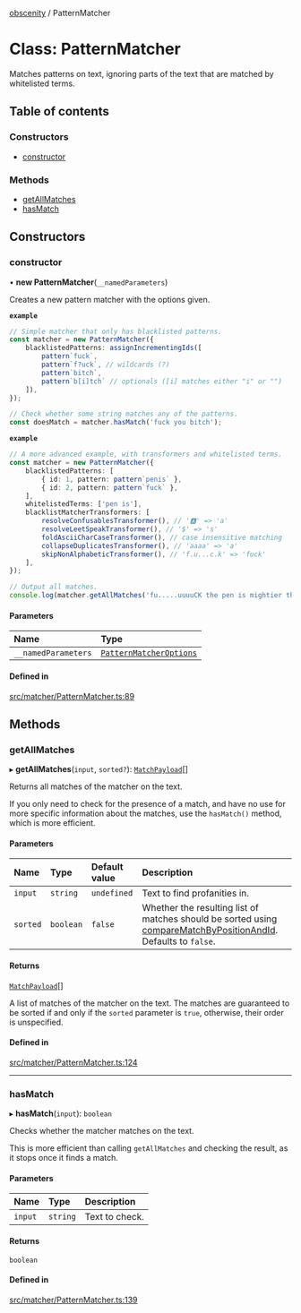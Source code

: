 [obscenity](../README.md) / PatternMatcher

# Class: PatternMatcher

Matches patterns on text, ignoring parts of the text that are matched by
whitelisted terms.

## Table of contents

### Constructors

- [constructor](PatternMatcher.md#constructor)

### Methods

- [getAllMatches](PatternMatcher.md#getallmatches)
- [hasMatch](PatternMatcher.md#hasmatch)

## Constructors

### constructor

• **new PatternMatcher**(`__namedParameters`)

Creates a new pattern matcher with the options given.

**`example`**
```typescript
// Simple matcher that only has blacklisted patterns.
const matcher = new PatternMatcher({
	blacklistedPatterns: assignIncrementingIds([
		pattern`fuck`,
		pattern`f?uck`, // wildcards (?)
		pattern`bitch`,
		pattern`b[i]tch` // optionals ([i] matches either "i" or "")
	]),
});

// Check whether some string matches any of the patterns.
const doesMatch = matcher.hasMatch('fuck you bitch');
```

**`example`**
```typescript
// A more advanced example, with transformers and whitelisted terms.
const matcher = new PatternMatcher({
	blacklistedPatterns: [
		{ id: 1, pattern: pattern`penis` },
		{ id: 2, pattern: pattern`fuck` },
	],
	whitelistedTerms: ['pen is'],
	blacklistMatcherTransformers: [
		resolveConfusablesTransformer(), // '🅰' => 'a'
		resolveLeetSpeakTransformer(), // '$' => 's'
		foldAsciiCharCaseTransformer(), // case insensitive matching
		collapseDuplicatesTransformer(), // 'aaaa' => 'a'
		skipNonAlphabeticTransformer(), // 'f.u...c.k' => 'fuck'
	],
});

// Output all matches.
console.log(matcher.getAllMatches('fu.....uuuuCK the pen is mightier than the sword!'));
```

#### Parameters

| Name | Type |
| :------ | :------ |
| `__namedParameters` | [`PatternMatcherOptions`](../interfaces/PatternMatcherOptions.md) |

#### Defined in

[src/matcher/PatternMatcher.ts:89](https://github.com/jo3-l/obscenity/blob/eb9fc78/src/matcher/PatternMatcher.ts#L89)

## Methods

### getAllMatches

▸ **getAllMatches**(`input`, `sorted?`): [`MatchPayload`](../interfaces/MatchPayload.md)[]

Returns all matches of the matcher on the text.

If you only need to check for the presence of a match, and have no use
for more specific information about the matches, use the `hasMatch()`
method, which is more efficient.

#### Parameters

| Name | Type | Default value | Description |
| :------ | :------ | :------ | :------ |
| `input` | `string` | `undefined` | Text to find profanities in. |
| `sorted` | `boolean` | `false` | Whether the resulting list of matches should be sorted using [compareMatchByPositionAndId](../README.md#comparematchbypositionandid). Defaults to `false`. |

#### Returns

[`MatchPayload`](../interfaces/MatchPayload.md)[]

A list of matches of the matcher on the text. The matches are
guaranteed to be sorted if and only if the `sorted` parameter is `true`,
otherwise, their order is unspecified.

#### Defined in

[src/matcher/PatternMatcher.ts:124](https://github.com/jo3-l/obscenity/blob/eb9fc78/src/matcher/PatternMatcher.ts#L124)

___

### hasMatch

▸ **hasMatch**(`input`): `boolean`

Checks whether the matcher matches on the text.

This is more efficient than calling `getAllMatches` and checking the result,
as it stops once it finds a match.

#### Parameters

| Name | Type | Description |
| :------ | :------ | :------ |
| `input` | `string` | Text to check. |

#### Returns

`boolean`

#### Defined in

[src/matcher/PatternMatcher.ts:139](https://github.com/jo3-l/obscenity/blob/eb9fc78/src/matcher/PatternMatcher.ts#L139)
